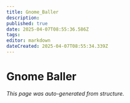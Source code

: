 ```yaml
---
title: Gnome_Baller
description: 
published: true
date: 2025-04-07T08:55:36.586Z
tags: 
editor: markdown
dateCreated: 2025-04-07T08:55:34.339Z
---
```


# Gnome Baller

*This page was auto-generated from structure.*